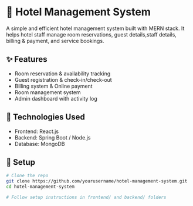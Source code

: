 # 🏨 Hotel Management System

A simple and efficient hotel management system built with MERN stack. It helps hotel staff manage room reservations, guest details,staff details, billing & payment, and service bookings.

## ✨ Features

- Room reservation & availability tracking  
- Guest registration & check-in/check-out  
- Billing system & Online payment    
- Room management system
- Admin dashboard with activity log  

## 🚀 Technologies Used

- Frontend: React.js  
- Backend: Spring Boot / Node.js  
- Database: MongoDB  


## 🔧 Setup

```bash
# Clone the repo
git clone https://github.com/yourusername/hotel-management-system.git
cd hotel-management-system

# Follow setup instructions in frontend/ and backend/ folders
